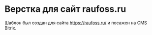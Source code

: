 # Верстка для сайт raufoss.ru

Шаблон был создан для сайта https://raufoss.ru/ и посажен на CMS Bitrix.
